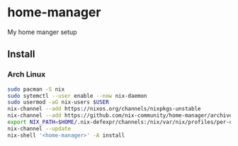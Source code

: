 # home-manager
My home manger setup

## Install

### Arch Linux

```bash
sudo pacman -S nix
sudo sytemctl --user enable --now nix-daemon
sudo usermod -aG nix-users $USER
nix-channel --add https://nixos.org/channels/nixpkgs-unstable
nix-channel --add https://github.com/nix-community/home-manager/archive/master.tar.gz home-manager
export NIX_PATH=$HOME/.nix-defexpr/channels:/nix/var/nix/profiles/per-user/root/channels${NIX_PATH:+:$NIX_PATH}
nix-channel --update
nix-shell '<home-manager>' -A install
```
